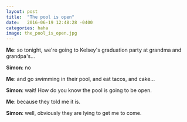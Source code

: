 ```yaml
---
layout: post
title:  "The pool is open"
date:   2016-06-19 12:48:28 -0400
categories: haha
image: the_pool_is_open.jpg
---
```


**Me**: so tonight, we're going to Kelsey's graduation party at grandma and grandpa's...

**Simon**: no

**Me**: and go swimming in their pool, and eat tacos, and cake...

**Simon**: wait! How do you know the pool is going to be open.

**Me**: because they told me it is.

**Simon**: well, obviously they are lying to get me to come.
